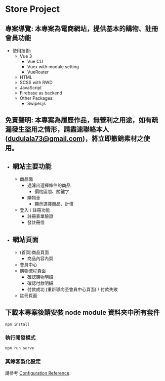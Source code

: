 # **Store Project**

## **專案導覽:** 本專案為電商網站，提供基本的購物、註冊會員功能

- 使用技術:
  - Vue 3
    - Vue CLI
    - Vuex with module setting
    - VueRouter
  - HTML
  - SCSS with RWD
  - JavaScript
  - Firebase as backend
  - Other Packages:
    - Swiper.js 
  

## **免責聲明:** 本專案為履歷作品，無營利之用途，如有疏漏發生盜用之情形，請盡速聯絡本人(dudulala73@gmail.com)，將立即撤銷素材之使用。

- ## **網站主要功能**
  - 商品面
    - 過濾出選擇條件的商品
      - 價格區間、關鍵字
    - 購物車
      - 顯示選擇商品、計價
  - 登入 / 註冊功能
    - 註冊表單驗證
    - 發註冊信

- ## **網站頁面**
  - (首頁)商品頁面
    - 商品內容內頁
  - 會員中心
  - 購物流程頁面
    - 確認購物明細
    - 確認付款明細
    - 付款成功 (重新導向至會員中心頁面) / 付款失敗
  - 註冊頁面

## 下載本專案後請安裝 node module 資料夾中所有套件
```
npm install
```

### 執行開發模式
```
npm run serve
```

### 其餘客製化設定
請參考 [Configuration Reference](https://cli.vuejs.org/config/).
